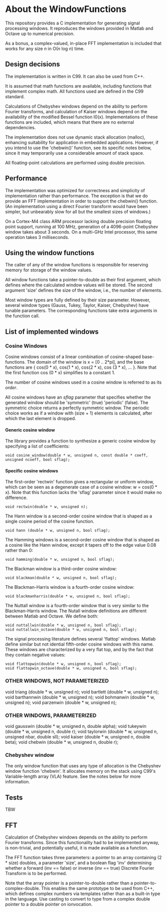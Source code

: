 # About the WindowFunctions

This repository provides a C implementation for generating signal processing windows.
It reproduces the windows provided in Matlab and Octave up to numerical precision.

As a bonus, a complex-valued, in-place FFT implementation is included that works for
any size *n* in O(*n* log *n*) time.

## Design decisions

The implementation is written in C99. It can also be used from C++.

It is assumed that math functions are available, including functions that
implement complex math. All functions used are defined in the C99 standard.

Calculations of Chebyshev windows depend on the ability to perform Fourier
transforms, and calculation of Kaiser windows depend on the availability of
the modified Bessel function I0(x). Implementations of these functions are
included, which means that there are no external dependencies.

The implementation does not use dynamic stack allocation (malloc), enhancing
suitability for application in embedded applications. However, if you intend
to use the 'chebwin()' function, see its specific notes below, since it may
temporarily use a considerable amount of stack space.

All floating-point calculations are performed using double precision.

## Performance

The implementation was optimized for correctness and simplicity of implementation
rather than performance. The exception is that we do provide an FFT implementation
in order to support the chebwin() function. (An implementation using a direct
Fourier transform would have been simpler, but unbearably slow for all but the
smallest sizes of windows.)

On a Cortex-M4 class ARM processor lacking double precision floating point support,
running at 100 MHz, generation of a 4096-point Chebyshev window takes about 3 seconds.
On a multi-GHz Intel processor, this same operation takes 3 milliseconds.

## Using the window functions

The caller of any of the window functions is responsible for reserving memory for storage
of the window values.

All window functions take a pointer-to-double as their first argument, which defines where
the calculated window values will be stored. The second argument 'size' defines the size
of the window, i.e., the number of elements.

Most window types are fully defined by their size parameter. However, several window types
(Gauss, Tukey, Taylor, Kaiser, Chebyshev) have tunable parameters. The corresponding
functions take extra arguments in the function call.

## List of implemented windows

### Cosine Windows

Cosine windows consist of a linear combination of cosine-shaped base-functions. The domain
of the window is x = [0 .. 2*pi], and the base functions are { cos(0 * x), cos(1 * x),
cos(2 * x), cos (3 * x), ... }. Note that the first function cos (0 * x) simplifies to a
constant 1.

The number of cosine windows used in a cosine window is referred to as its *order*.

All cosine windows have an *sflag* parameter that specifies whether the generated window
should be 'symmetric' (true) 'periodic' (false). The symmetric choice returns a perfectly
symmetric window. The periodic choice works as if a window with (size + 1) elements is
calculated, after which the last element is dropped.

#### Generic cosine window 

The library provides a function to synthesize a generic cosine window by specifying a list
of coefficients:

    void cosine_window(double * w, unsigned n, const double * coeff, unsigned ncoeff, bool sflag);

#### Specific cosine windows

The first-order 'rectwin' function gives a rectangular or uniform window, which can be seen as a degenerate
case of a cosine window: w = cos(0 * x). Note that this function lacks the 'sflag' parameter
since it would make no difference.

    void rectwin(double * w, unsigned n);

The Hann window is a second-order cosine window that is shaped as a single cosine period of the cosine function.

    void hann (double * w, unsigned n, bool sflag);

The Hamming windows is a second-order cosine window that is shaped as a cosine like the Hann window, except it
tapers off to the edge value 0.08 rather than 0:

    void hamming(double * w, unsigned n, bool sflag);

The Blackman window is a third-order cosine window:

    void blackman(double * w, unsigned n, bool sflag);

The Blackman-Harris window is a fourth-order cosine window:

    void blackmanharris(double * w, unsigned n, bool sflag);

The Nuttall window is a fourth-order window that is very similar to the Blackman-Harris window.
The Nutall window definitions are different between Matlab and Octave. We define both:

    void nuttallwin(double * w, unsigned n, bool sflag);
    void nuttallwin_octave(double * w, unsigned n, bool sflag);

The signal processing literature defines several 'flattop' windows. Matlab define similar but not idential
fifth-order cosine windows with this name. These windows are characterized by a very flat top, and by
the fact that they contain negative values:

    void flattopwin(double * w, unsigned n, bool sflag);
    void flattopwin_octave(double * w, unsigned n, bool sflag);

### OTHER WINDOWS, NOT PARAMETERIZED

void triang            (double * w, unsigned n);
void bartlett          (double * w, unsigned n);
void barthannwin       (double * w, unsigned n);
void bohmanwin         (double * w, unsigned n);
void parzenwin         (double * w, unsigned n);

### OTHER WINDOWS, PARAMETERIZED

void gausswin          (double * w, unsigned n, double alpha);
void tukeywin          (double * w, unsigned n, double r);
void taylorwin         (double * w, unsigned n, unsigned nbar, double sll);
void kaiser            (double * w, unsigned n, double beta);
void chebwin           (double * w, unsigned n, double r);

### Chebyshev window

The only window function that uses any type of allocation is the Chebyshev window function
'chebwin'. It allocates memory on the stack using C99's Variable-length array (VLA) feature. See
the notes below for more information.

## Tests

TBW

## FFT

Calculation of Chebyshev windows depends on the ability to perform Fourier transforms. Since
this functionality had to be implemented anyway, is non-trivial, and potentially useful, it is
made available as a function.

The FFT function takes three parameters: a pointer to an array containing (2 * size) doubles,
a parameter 'size', and a boolean flag 'inv' determining whether a forward (inv == false) or
inverse (inv == true) Discrete Fourier Transform is to be performed.

Note that the array pointer is a pointer-to-double rather than a pointer-to-complex-double.
This enables the same prototype to be used from C++, which defines complex numbers via
templates rather than as a built-in type in the language. Use casting to convert to type
from a complex double pointer to a double pointer on ionvocation.
